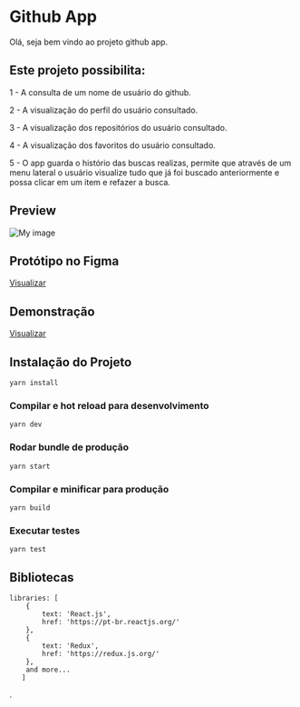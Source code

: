 # Github App

Olá, seja bem vindo ao projeto github app.

## Este projeto possibilita:

1 - A consulta de um nome de usuário do github.

2 - A visualização do perfil do usuário consultado.

3 - A visualização dos repositórios do usuário consultado.

4 - A visualização dos favoritos do usuário consultado.

5 - O app guarda o histório das buscas realizas, permite que através de um menu lateral o usuário visualize tudo que já foi buscado anteriormente e possa clicar em um item e refazer a busca.

## Preview

![My image](https://daniellcintra.github.io/images/githubapp.png)

## Protótipo no Figma

[Visualizar](https://www.figma.com/file/uC3Xz8D8U9PbvnNTGPNg2b/Github-App?node-id=0%3A1)

## Demonstração
[Visualizar](https://github-app-d.herokuapp.com/)

## Instalação do Projeto
```
yarn install
```

### Compilar e hot reload para desenvolvimento
```
yarn dev
```

### Rodar bundle de produção
```
yarn start
```

### Compilar e minificar para produção
```
yarn build
```

### Executar testes
```
yarn test
```

## Bibliotecas
```
libraries: [
    {
        text: 'React.js',
        href: 'https://pt-br.reactjs.org/'
    },
    {
        text: 'Redux',
        href: 'https://redux.js.org/'
    },
    and more...
   ]
```
.
